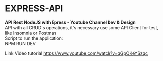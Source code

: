 # EXPRESS-API
<b> API Rest NodeJS with Epress - Youtube Channel Dev &amp; Design </b> <br>
API with all CRUD's operations, it's necessary use some API Client for test, like Insomnia or Postman
<br>
Script to run the application: <br>NPM RUN DEV</br>

Link Video tutorial
https://www.youtube.com/watch?v=qGpOKeYSzqc
